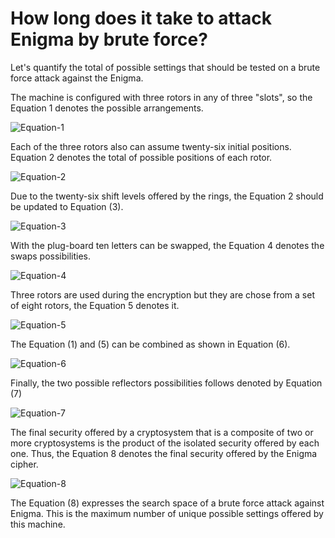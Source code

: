 # How long does it take to attack Enigma by brute force?

Let's quantify the total of possible settings that should be tested on a brute force attack against the Enigma.

The machine is configured with three rotors in any of three "slots", so the Equation 1 denotes the possible arrangements.

![Equation-1](https://github.com/rafael-santiago/dev-enigma/blob/master/etc/Equation-1.png)

Each of the three rotors also can assume twenty-six initial positions. Equation 2 denotes the total of possible positions of each rotor.

![Equation-2](https://github.com/rafael-santiago/dev-enigma/blob/master/etc/Equation-2.png)

Due to the twenty-six shift levels offered by the rings, the Equation 2 should be updated to Equation (3).

![Equation-3](https://github.com/rafael-santiago/dev-enigma/blob/master/etc/Equation-3.png)

With the plug-board ten letters can be swapped, the Equation 4 denotes the swaps possibilities.

![Equation-4](https://github.com/rafael-santiago/dev-enigma/blob/master/etc/Equation-4.png)

Three rotors are used during the encryption but they are chose from a set of eight rotors, the Equation 5 denotes it.

![Equation-5](https://github.com/rafael-santiago/dev-enigma/blob/master/etc/Equation-5.png)

The Equation (1) and (5) can be combined as shown in Equation (6).

![Equation-6](https://github.com/rafael-santiago/dev-enigma/blob/master/etc/Equation-6.png)

Finally, the two possible reflectors possibilities follows denoted by Equation (7)

![Equation-7](https://github.com/rafael-santiago/dev-enigma/blob/master/etc/Equation-7.png)

The final security offered by a cryptosystem that is a composite of two or more cryptosystems is the product of the isolated security offered
by each one. Thus, the Equation 8 denotes the final security offered by the Enigma cipher.

![Equation-8](https://github.com/rafael-santiago/dev-enigma/blob/master/etc/Equation-8.png)

The Equation (8) expresses the search space of a brute force attack against Enigma. This is the maximum number of unique possible settings
offered by this machine.
